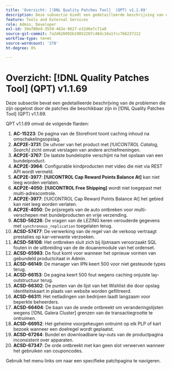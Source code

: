 ```yaml
---
title: 'Overzicht: [!DNL Quality Patches Tool]  (QPT) v1.1.69'
description: Deze subsectie biedt een gedetailleerde beschrijving van de problemen die zijn opgelost door de patches die beschikbaar zijn in  [!DNL Quality Patches Tool]  (QPT) v1.1.69.
feature: Tools and External Services
role: Admin, Developer
exl-id: 39af00ed-3559-462e-9627-e32d6e7c71a8
source-git-commit: 7a2d626092b19852287c48dc3da1fcc766237212
workflow-type: tm+mt
source-wordcount: '278'
ht-degree: 0%

---
```


# Overzicht: [!DNL Quality Patches Tool] (QPT) v1.1.69

Deze subsectie bevat een gedetailleerde beschrijving van de problemen die zijn opgelost door de patches die beschikbaar zijn in [!DNL Quality Patches Tool] (QPT) v1.1.69.

QPT v1.1.69 omvat de volgende flarden:
1. **AC-15223**: De pagina van de Storefront toont caching inhoud na omschakelingsopslag.
1. **ACP2E-3731**: De uitvoer van het product met *[!UICONTROL Catalog, Search]* zicht omvat verslagen van andere archiefmeningen.
1. **ACP2E-3767**: De laatste bundeloptie verschijnt na het opslaan van een bundelproduct.
1. **ACP2E-3964**: Configurable kindproducten met video die niet via REST API wordt vermeld.
1. **ACP2E-3977**: **[!UICONTROL Cap Reward Points Balance At]** kan niet leeg worden verlaten.
1. **ACP2E-4050**: **[!UICONTROL Free Shipping]** wordt niet toegepast met multi-adrescontrole.
1. **ACP2E-3977**: [!UICONTROL Cap Reward Points Balance At] het gebied kan niet leeg worden verlaten.
1. **ACP2E-4050**: De prijsregels van de auto ontbreken voor multi-verschepen met bundelproducten en vrije verzending.
1. **ACSD-56226**: De vragen van de LEZING keren verouderde gegevens met `synchronous_replication` toegelaten terug.
1. **ACSD-57477**: De verwerking van de regel van de verkoop vertraagt prestaties op kar-verwante verzoeken.
1. **ACSD-58108**: Het ontbreken sluit zich bij lijstnaam veroorzaakt SQL fouten in de uitbreiding van de de douanemodule van het ordenset.
1. **ACSD-65983**: De fout komt voor wanneer het opnieuw vormen van gebundeld productcitaat in Admin.
1. **ACSD-66149**: De manager van IPN keert 500 voor niet gesteunde types terug.
1. **ACSD-66153**: De pagina keert 500 fout wegens caching onjuiste lay-outstructuur terug.
1. **ACSD-66302**: De punten van de lijst van het Wishlist die door opslag identiteitskaart in plaats van website worden gefiltreerd.
1. **ACSD-66311**: Het netladingen van bedrijven laadt langzaam voor beperkte beheerders.
1. **ACSD-66404**: De baan van de snede ontbreekt om veranderingslijsten wegens [!DNL Galera Cluster] grenzen van de transactiegrootte te ontruimen.
1. **ACSD-66952**: Het geheime voorgeheugen ontruimt op elk PLP of kart bezoek wanneer een doelregel wordt geplaatst.
1. **ACSD-67264**: Bundel en downloadbare lay-outs van de productpagina inconsistent over apparaten.
1. **ACSD-67347**: De orde ontbreekt met kan geen slot verwerven wanneer het gebruiken van couponcodes.

Gebruik het menu links om naar een specifieke patchpagina te navigeren.
